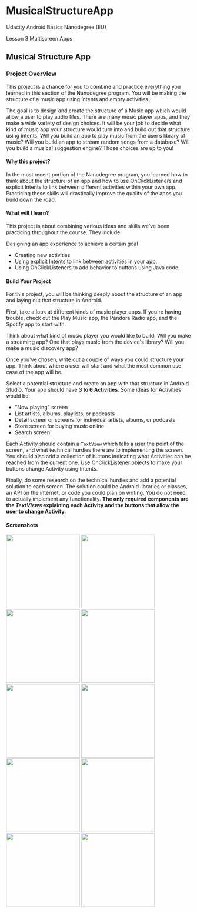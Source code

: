 # MusicalStructureApp
Udacity Android Basics Nanodegree (EU)

Lesson 3 Multiscreen Apps

## Musical Structure App

### Project Overview
This project is a chance for you to combine and practice everything you learned in this section of the Nanodegree program. You will be making the structure of a music app using intents and empty activities.

The goal is to design and create the structure of a Music app which would allow a user to play audio files. There are many music player apps, and they make a wide variety of design choices. It will be your job to decide what kind of music app your structure would turn into and build out that structure using intents. Will you build an app to play music from the user’s library of music? Will you build an app to stream random songs from a database? Will you build a musical suggestion engine? Those choices are up to you!

#### Why this project?
In the most recent portion of the Nanodegree program, you learned how to think about the structure of an app and how to use OnClickListeners and explicit Intents to link between different activities within your own app. Practicing these skills will drastically improve the quality of the apps you build down the road.

#### What will I learn?
This project is about combining various ideas and skills we’ve been practicing throughout the course. They include:

Designing an app experience to achieve a certain goal
* Creating new activities
* Using explicit Intents to link between activities in your app.
* Using OnClickListeners to add behavior to buttons using Java code.

#### Build Your Project
For this project, you will be thinking deeply about the structure of an app and laying out that structure in Android.

First, take a look at different kinds of music player apps. If you're having trouble, check out the Play Music app, the Pandora Radio app, and the Spotify app to start with.

Think about what kind of music player you would like to build. Will you make a streaming app? One that plays music from the device's library? Will you make a music discovery app?

Once you've chosen, write out a couple of ways you could structure your app. Think about where a user will start and what the most common use case of the app will be.

Select a potential structure and create an app with that structure in Android Studio. Your app should have **3 to 6 Activities**.
Some ideas for Activities would be:
* "Now playing" screen
* List artists, albums, playlists, or podcasts
* Detail screen or screens for individual artists, albums, or podcasts
* Store screen for buying music online
* Search screen

Each Activity should contain a `TextView` which tells a user the point of the screen, and what technical hurdles there are to implementing the screen. You should also add a collection of buttons indicating what Activities can be reached from the current one. Use OnClickListener objects to make your buttons change Activity using Intents.

Finally, do some research on the technical hurdles and add a potential solution to each screen. The solution could be Android libraries or classes, an API on the internet, or code you could plan on writing. You do not need to actually implement any functionality. **The only required components are the _TextViews_ explaining each Activity and the buttons that allow the user to change Activity.**

#### Screenshots

<img src="https://dl.dropboxusercontent.com/s/jg2nko2c44e3lxi/Screenshot_1494766896.png" alt="" width=200/> <img src="https://dl.dropboxusercontent.com/s/a1yo0ixcmoalzsb/Screenshot_1494766901.png" alt="" width=200/> <img src="https://dl.dropboxusercontent.com/s/7ozsa6lna8pm7y8/Screenshot_1494766914.png" alt="" width=200/> <img src="https://dl.dropboxusercontent.com/s/ul9vg13ba6qtnsh/Screenshot_1494766910.png" alt="" width=200/> <img src="https://dl.dropboxusercontent.com/s/72bnxrldfknrgli/Screenshot_1494766905.png" alt="" width=200/> <img src="https://dl.dropboxusercontent.com/s/7r4cwrfgylztcb6/Screenshot_1494766921.png" alt="" width=200/> <img src="https://dl.dropboxusercontent.com/s/btrudycmuvteoc5/Screenshot_1494766925.png" alt="" width=200/> <img src="https://dl.dropboxusercontent.com/s/q5t366fgkgn011x/Screenshot_1494766931.png" alt="" width=200/> <img src="https://dl.dropboxusercontent.com/s/kp2uhwy0rgaqcof/Screenshot_1494766936.png" alt="" width=200/> <img src="https://dl.dropboxusercontent.com/s/gqxd1fthca7ewq1/Screenshot_1494766944.png" alt="" width=200/> 
